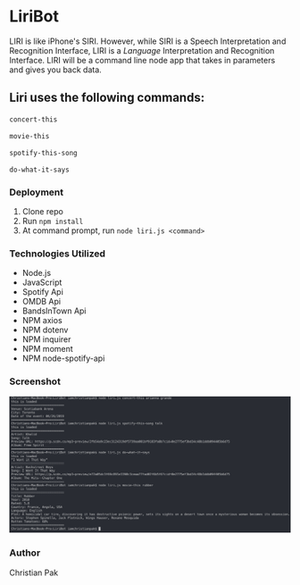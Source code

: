 # LiriBot

LIRI is like iPhone's SIRI. However, while SIRI is a Speech Interpretation and Recognition Interface, LIRI is a *Language* Interpretation and Recognition Interface. LIRI will be a command line node app that takes in parameters and gives you back data.

## Liri uses the following commands:
```
concert-this
```
```
movie-this
```
```
spotify-this-song
```
```
do-what-it-says
```

### Deployment
1. Clone repo
2. Run ```npm install```
3. At command prompt, run ```node liri.js <command>```

### Technologies Utilized
- Node.js
- JavaScript
- Spotify Api
- OMDB Api
- BandsInTown Api
- NPM axios
- NPM dotenv
- NPM inquirer
- NPM moment
- NPM node-spotify-api

### Screenshot
![image](https://github.com/ChristianHPak/LiriBot/blob/master/images/Screen%20Shot%202019-06-25%20at%2010.02.59.png?raw=true)

### Author
Christian Pak

